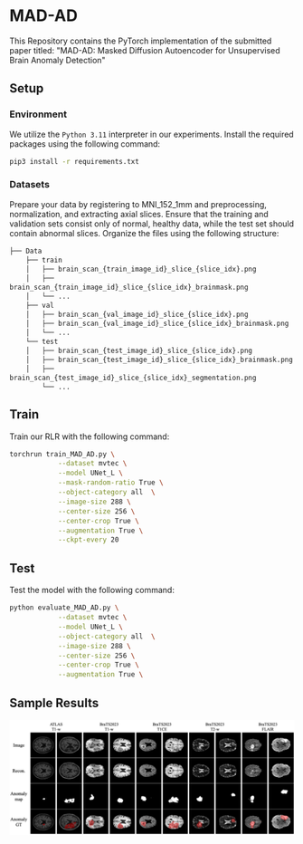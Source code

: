 # MAD-AD
This Repository contains the PyTorch implementation of the submitted paper titled: "MAD-AD: Masked Diffusion Autoencoder for Unsupervised Brain Anomaly Detection"

## Setup

### Environment

We utilize the `Python 3.11` interpreter in our experiments. Install the required packages using the following command:
```bash
pip3 install -r requirements.txt
```

### Datasets
Prepare your data by registering to MNI_152_1mm and preprocessing, normalization, and extracting axial slices. Ensure that the training and validation sets consist only of normal, healthy data, while the test set should contain abnormal slices. Organize the files using the following structure:
```
├── Data
    ├── train
    │   ├── brain_scan_{train_image_id}_slice_{slice_idx}.png
    │   ├── brain_scan_{train_image_id}_slice_{slice_idx}_brainmask.png
    │   └── ...
    ├── val
    │   ├── brain_scan_{val_image_id}_slice_{slice_idx}.png
    │   ├── brain_scan_{val_image_id}_slice_{slice_idx}_brainmask.png
    │   └── ...
    └── test
    │   ├── brain_scan_{test_image_id}_slice_{slice_idx}.png
    │   ├── brain_scan_{test_image_id}_slice_{slice_idx}_brainmask.png
    │   ├── brain_scan_{test_image_id}_slice_{slice_idx}_segmentation.png
        └── ...

```

## Train

Train our RLR with the following command:

```bash
torchrun train_MAD_AD.py \
            --dataset mvtec \
            --model UNet_L \
            --mask-random-ratio True \
            --object-category all  \
            --image-size 288 \
            --center-size 256 \
            --center-crop True \
            --augmentation True \
            --ckpt-every 20 
```

## Test

Test the model with the following command:

```bash
python evaluate_MAD_AD.py \
            --dataset mvtec \
            --model UNet_L \
            --object-category all  \
            --image-size 288 \
            --center-size 256 \
            --center-crop True \
            --augmentation True \
```
## Sample Results

![DeCo-Diff](./qualitative-results.png)
